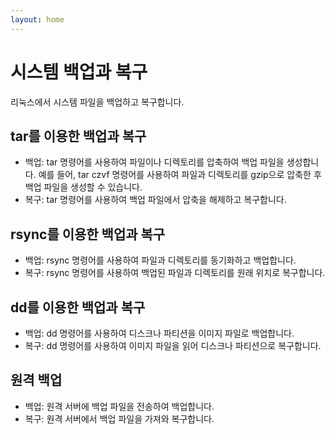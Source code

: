 ```yaml
---
layout: home
---
```


# 시스템 백업과 복구
리눅스에서 시스템 파일을 백업하고 복구합니다.

## tar를 이용한 백업과 복구

* 백업: tar 명령어를 사용하여 파일이나 디렉토리를 압축하여 백업 파일을 생성합니다. 예를 들어, tar czvf 명령어를 사용하여 파일과 디렉토리를 gzip으로 압축한 후 백업 파일을 생성할 수 있습니다.
* 복구: tar 명령어를 사용하여 백업 파일에서 압축을 해제하고 복구합니다.

## rsync를 이용한 백업과 복구
* 백업: rsync 명령어를 사용하여 파일과 디렉토리를 동기화하고 백업합니다.
* 복구: rsync 명령어를 사용하여 백업된 파일과 디렉토리를 원래 위치로 복구합니다.

## dd를 이용한 백업과 복구
* 백업: dd 명령어를 사용하여 디스크나 파티션을 이미지 파일로 백업합니다.
* 복구: dd 명령어를 사용하여 이미지 파일을 읽어 디스크나 파티션으로 복구합니다.

## 원격 백업
* 백업: 원격 서버에 백업 파일을 전송하여 백업합니다.
* 복구: 원격 서버에서 백업 파일을 가져와 복구합니다.
